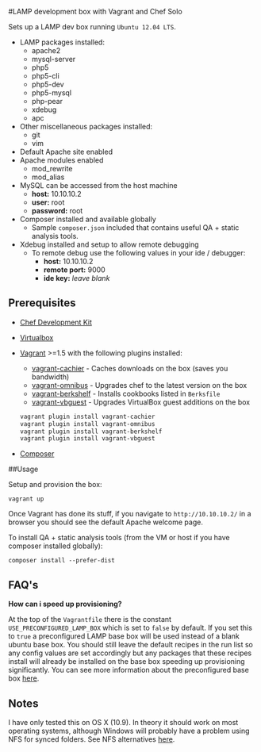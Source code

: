 #LAMP development box with Vagrant and Chef Solo

Sets up a LAMP dev box running `Ubuntu 12.04 LTS`.

- LAMP packages installed:
	- apache2
	- mysql-server
	- php5
	- php5-cli
	- php5-dev
	- php5-mysql
	- php-pear
    - xdebug
    - apc
- Other miscellaneous packages installed:
	- git
	- vim
- Default Apache site enabled
- Apache modules enabled
	- mod_rewrite
	- mod_alias
- MySQL can be accessed from the host machine
	- **host:** 10.10.10.2
	- **user:** root
	- **password:** root
- Composer installed and available globally
	- Sample `composer.json` included that contains useful QA + static analysis tools.
- Xdebug installed and setup to allow remote debugging
    - To remote debug use the following values in your ide / debugger:
        - **host:** 10.10.10.2
        - **remote port:** 9000
        - **ide key:** *leave blank*

## Prerequisites

- [Chef Development Kit](https://downloads.chef.io/chef-dk/)
- [Virtualbox](https://www.virtualbox.org/)
- [Vagrant](http://www.vagrantup.com/) >=1.5 with the following plugins installed:
    - [vagrant-cachier](https://github.com/fgrehm/vagrant-cachier) - Caches downloads on the box (saves you bandwidth)
    - [vagrant-omnibus](https://github.com/schisamo/vagrant-omnibus) - Upgrades chef to the latest version on the box
    - [vagrant-berkshelf](https://github.com/berkshelf/vagrant-berkshelf) - Installs cookbooks listed in `Berksfile`
    - [vagrant-vbguest](https://github.com/dotless-de/vagrant-vbguest) - Upgrades VirtualBox guest additions on the box

    ```bash
    vagrant plugin install vagrant-cachier
    vagrant plugin install vagrant-omnibus
    vagrant plugin install vagrant-berkshelf
    vagrant plugin install vagrant-vbguest
    ```
- [Composer](https://getcomposer.org/)

##Usage

Setup and provision the box:

```
vagrant up
```

Once Vagrant has done its stuff, if you navigate to `http://10.10.10.2/` in a browser you should see the default Apache welcome page.

To install QA + static analysis tools (from the VM or host if you have composer installed globally):

```
composer install --prefer-dist
```

## FAQ's

**How can i speed up provisioning?**

At the top of the `Vagrantfile` there is the constant `USE_PRECONFIGURED_LAMP_BOX` which is set to `false` by default. If you set this to `true` a preconfigured LAMP base box will be used instead of a blank ubuntu base box. You should still leave the default recipes in the run list so any config values are set accordingly but any packages that these recipes install will already be installed on the base box speeding up provisioning significantly. You can see more information about the preconfigured base box [here](https://github.com/mike182uk/packer-lamp-vagrant-base-box).

## Notes

I have only tested this on OS X (10.9). In theory it should work on most operating systems, although Windows will probably have a problem using NFS for synced folders.
See NFS alternatives [here](https://docs.vagrantup.com/v2/synced-folders/basic_usage.html).
